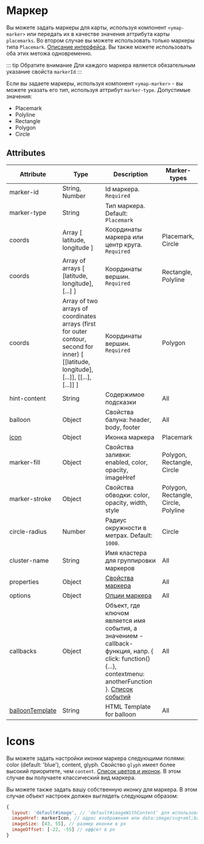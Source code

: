# Маркер

Вы можете задать маркеры для карты, используя компонент `<ymap-marker>` или передать их в качестве значения аттрибута карты `placemarks`. Во втором случае вы можете использовать только маркеры типа `Placemark`. [Описание интерфейса](https://tech.yandex.ru/maps/doc/jsapi/2.0/ref/reference/GeoObject-docpage/). Вы также можете использовать оба этих метожа одновременно.

::: tip Обратите внимание
Для каждого маркера является обязательным указание свойста `markerId`
:::

Если вы задаете маркеры, используя компонент `<ymap-marker>` - вы можете указать его тип, используя аттрибут `marker-type`. Допустимые значения:
* Placemark
* Polyline
* Rectangle
* Polygon
* Circle

## Attributes

| Attribute | Type | Description | Marker-types |
| ----- | ----- | ----- | ----- |
| marker-id | String, Number | Id маркера. `Required` ||
| marker-type | String | Тип маркера. Default: `Placemark` ||
| coords | Array [ latitude, longitude ] | Координаты маркера или центр круга. `Required` | Placemark, Circle |
| coords | Array of arrays [ [latitude, longitude], [...] ] | Координаты вершин. `Required` | Rectangle, Polyline |
| coords | Array of two arrays of coordinates arrays (first for outer contour, second for inner) [ [[latitude, longitude], [...]], [[...], [...]] ] | Координаты вершин. `Required` | Polygon |
| hint-content | String | Содержимое подсказки | All |
| balloon | Object | Свойства балуна: header, body, footer | All |
| [icon](#icons) | Object | Иконка маркера | Placemark |
| marker-fill | Object | Свойства заливки: enabled, color, opacity, imageHref | Polygon, Rectangle, Circle |
| marker-stroke | Object | Свойства обводки: color, opacity, width, style | Polygon, Rectangle, Circle, Polyline |
| circle-radius | Number | Радиус окружности в метрах. Default: `1000`. | Circle |
| cluster-name | String | Имя кластера для группировки маркеров | All |
| properties | Object | [Свойства маркера](https://tech.yandex.ru/maps/doc/jsapi/2.1/ref/reference/GeoObject-docpage/#param-feature.properties) | All |
| options | Object | [Опции маркера](https://tech.yandex.ru/maps/doc/jsapi/2.1/ref/reference/GeoObject-docpage/#param-options) | All |
| callbacks | Object | Объект, где ключом является имя события, а значением - callback-функция, напр. { click: function() {...}, contextmenu: anotherFunction }. [Список событий](https://tech.yandex.ru/maps/doc/jsapi/2.1/ref/reference/GeoObject-docpage/#events-summary) | All |
| [balloonTemplate](/examples/#кастомный-темпnейт-баnуна) | String | HTML Template for balloon | All |

# Icons

Вы можете задать настройки иконки маркера следующими полями: color (default: 'blue'), content, glyph. Свойство `glyph` имеет более высокий приоритете, чем `content`. [Список цветов и иконок](https://tech.yandex.ru/maps/doc/jsapi/2.1/ref/reference/option.presetStorage-docpage/). В этом случае вы получаете классический вид маркера.

Вы можете также задать вашу собственную иконку для маркера. В этом случае объект настроек должен выглядеть следующим образом:

```JavaScript
{
  layout: 'default#image', // 'default#imageWithContent' для использования с контентом
  imageHref: markerIcon, // адрес изображения или data:image/svg+xml;base64
  imageSize: [43, 55], // размер иконки в px
  imageOffset: [-22, -55] // оффсет в px
}

```
